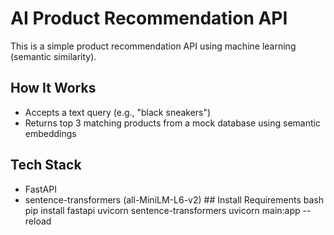 # AI Product Recommendation API
 
This is a simple product recommendation API using machine learning (semantic similarity).

## How It Works
-	Accepts a text query (e.g., "black sneakers")
-	Returns top 3 matching products from a mock database using semantic embeddings
## Tech Stack
-	FastAPI
-	sentence-transformers (all-MiniLM-L6-v2) ## Install Requirements
bash
pip install fastapi uvicorn sentence-transformers
uvicorn main:app --reload
